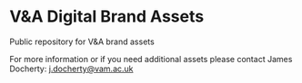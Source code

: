 # V&A Digital Brand Assets

Public repository for V&amp;A brand assets

For more information or if you need additional assets please contact James Docherty: j.docherty@vam.ac.uk